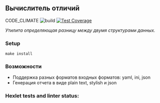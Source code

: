 ## Вычислитель отличий
CODE_CLIMATE
![build](https://github.com/shulga1/backend-project-lvl2/workflows/build/badge.svg)
[![Test Coverage](https://api.codeclimate.com/v1/badges/72fcc0bae0735cda4844/test_coverage)](https://codeclimate.com/github/shulga1/backend-project-lvl2/test_coverage)

_Утилита определяющая разницу между двумя структурами данных._

### Setup
  `make install`

### Возможности
* Поддержка разных форматов входных форматов: yaml, ini, json
* Генерация отчета в виде plain text, stylish и json

### Hexlet tests and linter status:
